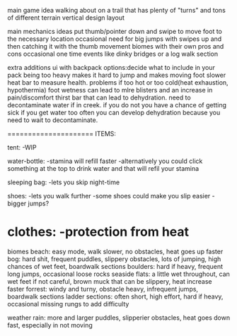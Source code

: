 main game idea
walking about on a trail that has plenty of "turns" and tons of different terrain
vertical design layout


main mechanics ideas
put thumb/pointer down and swipe to move foot to the necessary location
occasional need for big jumps with swipes up and then catching it with the thumb movement
biomes with their own pros and cons
occasional one time events like dinky bridges or a log walk section

extra additions
ui with backpack options:decide what to include in your pack
being too heavy makes it hard to jump and makes moving foot slower
heat bar to measure health. problems if too hot or too cold(heat exhaustion, hypothermia)
foot wetness can lead to mlre blisters and an increase in pain/discomfort
thirst bar that can lead to dehydration. need to decontaminate water if in creek. if you do not you have a chance of getting sick
if you get water too often you can develop dehydration because you need to wait to decontaminate.

=====================
ITEMS:

tent:
-WIP

water-bottle:
-stamina will refill faster
-alternatively you could click something at the top to drink water and that will refil your stamina

sleeping bag:
-lets you skip night-time

shoes:
-lets you walk further
-some shoes could make you slip easier
-bigger jumps?

clothes:
-protection from heat
=====================


biomes
beach: easy mode, walk slower, no obstacles, heat goes up faster
bog: hard shit, frequent puddles, slippery obstacles, lots of jumping, high chances of wet feet, boardwalk sections
boulders: hard if heavy, frequent long jumps, occasional loose rocks
seaside flats: a little wet throughout, can wet feet if not careful, brown muck that can be slippery, heat increase faster
forrest: windy and turny, obstacle heavy, infrequent jumps, boardwalk sections
ladder sections: often short, high effort, hard if heavy, occasional missing rungs to add difficulty

weather
rain: more and larger puddles, slipperier obstacles, heat goes down fast, especially in not moving
